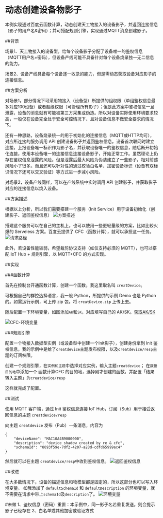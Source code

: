 # 动态创建设备物影子

本例实现通过百度云函数计算，动态创建天工物接入的设备影子，并返回连接信息（影子的用户名&密码）；并可搭配规则引擎，实现通过MQTT消息创建影子。

##背景

场景1、天工物接入的设备型，给每个设备影子分配了设备唯一的鉴权信息（MQTT用户名+密码），但设备产线可能不具备针对每个设备烧录独一无二信息的能力。

场景2、设备产线具备每个设备逐一收录的能力，但是需动态获取设备对应影子的连接信息。

##方案分析

对场景1，部分情况下可采用物接入（设备型）所提供的组权限（单组鉴权信息最多对应100设备）或者超级权限（可管理所有影子）；但是此方案中鉴权信息一旦泄露，设备的消息就有可能被第三方采集或伪造。所以对设备实际使用环境要求较高，一般仅在设备完全处于安全可控情况下、且对设备信息不做安全要求的情况下。

还有一种思路，设备烧录统一的用于初始化的连接信息（MQTT或HTTP均可），对应所连接的服务调用 API 创建设备影子并返回鉴权信息。设备首次联网时建立连接，上报设备唯一标识作为影子名，并获取设备唯一的鉴权信息，随后断开初始化连接，使用本设备唯一的连接信息连接设备影子，开始正常工作。虽然理论上仍存在鉴权信息泄露的风险，但是泄露后最大风险为伪装建立了一些影子，相对前述风险小了很多。而且还可以针对性的通过校验白名单、加密设备标识（设备有双标识情况下还可以交叉验证）等方式进一步减小风险。

对场景2，设备产线同样，可以在产线系统中实时调用 API 创建影子，并获取影子对应的连接信息以烧入设备。

##方案描述

根据以上分析，所以我们需要搭建一个服务（Init Service）用于设备初始化（创建影子、返回鉴权信息）
![方案描述](https://ww1.sinaimg.cn/large/5a8b1db6ly1fyfy7bfedyj20rg0c4tct.jpg)

搭建这个服务可以在自己的主机上，也可以使用一些更轻量级的方案，比如比较火爆的 Serveless 方案。百度云提供了 CFC（函数计算），就可以承担这一任务。
![请求路径](https://ww1.sinaimg.cn/large/5a8b1db6ly1fyfy7bf627j20on082jtd.jpg)

此外，若设备性能较弱，希望裁剪协议支持（如仅支持必须的 MQTT），也可以搭配 IoT Hub + 规则引擎，以 MQTT+CFC 的方式实现。

##实现

###函数计算

首先在控制台开通函数计算，创建一个函数。我这里取名叫 `creatDevice`。

可根据自己的群控选择语言，我一般 Python，所提供的示例 Demo 也是 Python 的。如需运行示例，可上传 zip 包，将 `creatDevice.zip` 上传上去。

随后配置一下环境变量，如图添加`AK`和`SK`，对应填写自己的 AK/SK。[获取AK/SK ](https://cloud.baidu.com/doc/Reference/GetAKSK.html)

![CFC-环境变量](https://ws1.sinaimg.cn/large/0071ouepgy1fyfy5485loj31jj0t8wng.jpg)

###规则引擎

配置一个物接入数据型实例（或设备型中创建一个Init影子），创建身份拿到 Init 鉴权信息，我的示例中是给了`creatdevice`主题发布权限，以及`creatdevice/resp`主题的订阅权限。

创建一个规则引擎，在`实例和主题`中选择对应实例，输入主题`creatdevice`；
在`数据目的地`中添加一个 函数计算CFC 的目的地，选择刚才创建的函数，并配置「结果转入主题」为`creatdevice/resp`

这样就完成了配置。

##测试

使用 MQTT 客户端，通过 Init 鉴权信息连接 IoT Hub，订阅（Sub）用于接受返回信息的主题 `creatdevice/resp`

向主题 `creatdevice` 发布（Pub）一条消息，内容为
```
{
    "deviceName": "MAC10A4B9000000",
    "description": "device shadow created by re & cfc",
    "schemaId": "8093f59e-7df2-4207-a28d-cdfd65999ac4"
}
```

然后就可以在主题 `creatdevice/resp`中收到鉴权信息。
![返回鉴权信息](http://ww1.sinaimg.cn/large/5a8b1db6ly1fyfyniawfjj20ze0o5k03.jpg)

##改进

在大多数情况下，设备的描述信息和物模型都是固定的，所以这部分也可以写入环境变量。
如我添加了 `defaultSchemaId` 和 `defaultDescription` 的环境变量，就不需要在请求中带上`schemaId`及`description`了。
![环境变量](https://ws1.sinaimg.cn/large/0071ouepgy1fyfyipyyx1j318i0ax75o.jpg)

#未做
1、鉴权信息（密码）重置：本示例中，同一影子名若重复发送，则会提示影子已经存在
2、白名单或其他加密或验证方式

